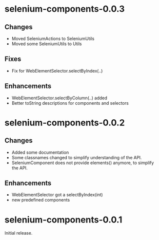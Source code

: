 # selenium-components-0.0.3

## Changes

* Moved SeleniumActions to SeleniumUtils
* Moved some SeleniumUtils to Utils

## Fixes

* Fix for WebElementSelector.selectByIndex(..)

## Enhancements

* WebElementSelector.selectByColumn(..) added
* Better toString descriptions for components and selectors

# selenium-components-0.0.2

## Changes

* Added some documentation
* Some classnames changed to simplify understanding of the API.
* SeleniumComponent does not provide elements() anymore, to simplify the API.

## Enhancements

* WebElementSelector got a selectByIndex(int)
* new predefined components

# selenium-components-0.0.1

Initial release.